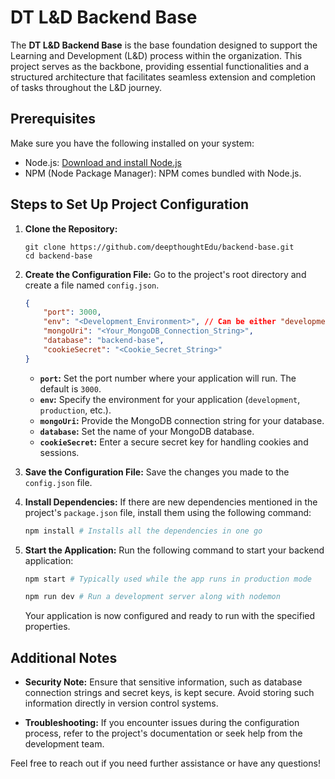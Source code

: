 # DT L&D Backend Base

The **DT L&D Backend Base** is the base foundation designed to support the Learning and Development (L&D) process within the organization. This project serves as the backbone, providing essential functionalities and a structured architecture that facilitates seamless extension and completion of tasks throughout the L&D journey.

## Prerequisites

Make sure you have the following installed on your system:

- Node.js: [Download and install Node.js](https://nodejs.org/)
- NPM (Node Package Manager): NPM comes bundled with Node.js.

## Steps to Set Up Project Configuration

1. **Clone the Repository:**
   ```
   git clone https://github.com/deepthoughtEdu/backend-base.git
   cd backend-base
   ```

2. **Create the Configuration File:**
   Go to the project's root directory and create a file named `config.json`.

   ```json
   {
       "port": 3000,
       "env": "<Development_Environment>", // Can be either "development" or "production"
       "mongoUri": "<Your_MongoDB_Connection_String>",
       "database": "backend-base",
       "cookieSecret": "<Cookie_Secret_String>"
   }
   ```

   - **`port`:** Set the port number where your application will run. The default is `3000`.
   - **`env`:** Specify the environment for your application (`development`, `production`, etc.).
   - **`mongoUri`:** Provide the MongoDB connection string for your database.
   - **`database`:** Set the name of your MongoDB database.
   - **`cookieSecret`:** Enter a secure secret key for handling cookies and sessions.

3. **Save the Configuration File:**
   Save the changes you made to the `config.json` file.

4. **Install Dependencies:**
   If there are new dependencies mentioned in the project's `package.json` file, install them using the following command:
   ```bash
   npm install # Installs all the dependencies in one go
   ```

5. **Start the Application:**
   Run the following command to start your backend application:
   ```bash
   npm start # Typically used while the app runs in production mode
   
   npm run dev # Run a development server along with nodemon
   ```

   Your application is now configured and ready to run with the specified properties.

## Additional Notes

- **Security Note:**
  Ensure that sensitive information, such as database connection strings and secret keys, is kept secure. Avoid storing such information directly in version control systems.

- **Troubleshooting:**
  If you encounter issues during the configuration process, refer to the project's documentation or seek help from the development team.

Feel free to reach out if you need further assistance or have any questions!